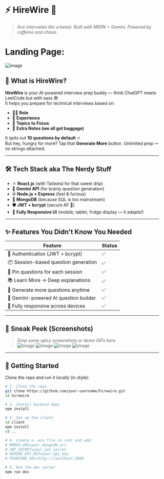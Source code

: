 # ⚡️ HireWire 🚀  
> _Ace interviews like a beast. Built with MERN + Gemini. Powered by caffeine and chaos._

# Landing Page:
![image](https://github.com/user-attachments/assets/b6020f9d-12c1-4357-b48c-a17bd48b4c44)


## 🧠 What is HireWire?

**HireWire** is your AI-powered interview prep buddy — think ChatGPT meets LeetCode but with sass 😎  
It helps you prepare for technical interviews based on:

- 👨‍💻 **Role**
- 🧬 **Experience**
- 🎯 **Topics to Focus**
- 📝 **Extra Notes (we all got baggage)**

It spits out **10 questions by default** 🔥  
But hey, hungry for more? Tap that **Generate More** button. Unlimited prep — no strings attached.

---

## 🛠️ Tech Stack aka The Nerdy Stuff

- ⚛️ **React.js** (with Tailwind for that sweet drip)
- 🤖 **Gemini API** (for brainy question generation)
- 🌐 **Node.js + Express** (fast & furious)
- 🍃 **MongoDB** (because SQL is too mainstream)
- 🛡️ **JWT + bcrypt** (secure AF 🔐)
- 📱 **Fully Responsive UI** (mobile, tablet, fridge display — it adapts!)

---

## ✨ Features You Didn't Know You Needed

| Feature                                 | Status |
|-----------------------------------------|--------|
| 🔐 Authentication (JWT + bcrypt)        | ✅     |
| 📦 Session-based question generation    | ✅     |
| 📌 Pin questions for each session       | ✅     |
| 📚 Learn More → Deep explanations       | ✅     |
| 🔁 Generate more questions anytime      | ✅     |
| 🧠 Gemini-powered AI question builder   | ✅     |
| 📱 Fully responsive across devices      | ✅     |

---

## 📸 Sneak Peek (Screenshots)
> _Drop some spicy screenshots or demo GIFs here_  
![image](https://github.com/user-attachments/assets/d858ab54-912c-4608-a182-77ed2cc0f165)
![image](https://github.com/user-attachments/assets/2d6779af-b097-4388-bb8b-eb6c7106c920)
![image](https://github.com/user-attachments/assets/f459feb7-600b-47d7-be34-2d9ac5537216)
![image](https://github.com/user-attachments/assets/aa86fc85-4f81-4027-977b-be87db5b8b7c)


---

## 🚀 Getting Started

Clone the repo and run it locally (in style):

```bash
# 1. Clone the repo
git clone https://github.com/your-username/hirewire.git
cd hirewire

# 2. Install backend deps
npm install

# 3. Set up the client
cd client
npm install
cd ..

# 4. Create a .env file in root and add:
# MONGO_URI=your_mongodb_uri
# JWT_SECRET=your_jwt_secret
# GEMINI_API_KEY=your_api_key
# FRONTEND_URL=http://localhost:3000

# 5. Run the dev server
npm run dev
```
